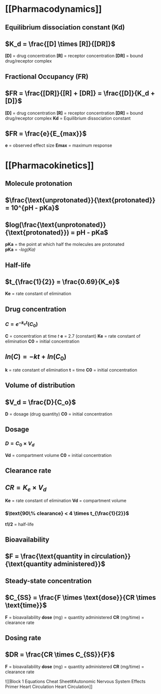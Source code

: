 # [[Pharmacodynamics]]
## Equilibrium dissociation constant (Kd)
## $K_d = \frac{[D] \times [R]}{[DR]}$

**\[D]** = drug concentration
**\[R]** = receptor concentration
**\[DR]** = bound drug/receptor complex
## Fractional Occupancy (FR)
## $FR = \frac{[DR]}{[R] + [DR]} = \frac{[D]}{K_d + [D]}$

**\[D]** = drug concentration
**\[R]** = receptor concentration
**\[DR]** = bound drug/receptor complex
**Kd** = Equilibrium dissociation constant
## $FR = \frac{e}{E_{max}}$

**e** = observed effect size
**Emax** = maximum response
# [[Pharmacokinetics]]
## Molecule protonation
## $\frac{\text{unprotonated}}{\text{protonated}} = 10^{pH - pKa}$
## $log(\frac{\text{unprotonated}}{\text{protonated}}) = pH - pKa$

**pKa** = the point at which half the molecules are protonated  
**pKa** = *-log(Ka)*
## Half-life
## $t_{\frac{1}{2}} = \frac{0.69}{K_e}$

**Ke** = rate constant of elimination
## Drug concentration
### $C = e^{-k_et}(C_0)$

**C** = concentration at time *t*
**e** = 2.7 (constant)
**Ke** = rate constant of elimination
**C0** = initial concentration
## $ln(C) = -kt + ln(C_0)$

**k** = rate constant of elimination
**t** = time
**C0** = initial concentration
## Volume of distribution
## $V_d = \frac{D}{C_o}$

**D** = dosage (drug quantity)
**C0** = initial concentration
## Dosage
### $D = C_0 \times V_d$

**Vd** = compartment volume
**C0** = initial concentration
## Clearance rate
## $CR = K_e \times V_d$

**Ke** = rate constant of elimination
**Vd** = compartment volume
### $\text{90\% clearance} < 4 \times t_{\frac{1}{2}}$

**t1/2** = half-life
## Bioavailability
## $F = \frac{\text{quantity in circulation}}{\text{quantity administered}}$
## Steady-state concentration
## $C_{SS} = \frac{F \times \text{dose}}{CR \times \text{time}}$

**F** = bioavailability
**dose** (mg) = quantity administered
**CR** (mg/time) = clearance rate
## Dosing rate
## $DR = \frac{CR \times C_{SS}}{F}$

**F** = bioavailability
**dose** (mg) = quantity administered
**CR** (mg/time) = clearance rate

![[Block 1 Equations Cheat Sheet#Autonomic Nervous System Effects Primer Heart Circulation Heart Circulation]]